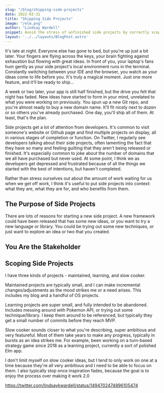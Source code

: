 ```yaml
---
slug: "/blog/shipping-side-projects"
date: 2022-03-31
title: "Shipping Side Projects"
image: "/elm.png"
author: "Lindsay Wardell"
snippet: Avoid the stress of unfinished side projects by correctly scoping and categorizing them.
layout: '../../layouts/BlogPost.astro'
---
```

It's late at night. Everyone else has gone to bed, but you're up just a bit later. Your fingers are flying across the keys, your brain fighting against exhaustion but flowing with great ideas. In front of you, your laptop's fans hum gently as your side project's local environment runs in the terminal. Constantly switching between your IDE and the browser, you watch as your ideas come to life before you. It's truly a magical moment. Just one more feature, and it'll be ready to ship...

A week or two later, your app is still half finished, but the drive you felt that night has faded. New ideas have started to form in your mind, unrelated to what you were working on previously. You spun up a new Git repo, and you're almost ready to buy a new domain name. It'll fit nicely next to dozen or so others you've already purchased. One day, you'll ship all of them. At least, that's the plan.

Side projects get a lot of attention from developers. It's common to visit someone's website or Github page and find multiple projects on display, all in various stages of completion or function. On Twitter, I regularly see developers talking about their side projects, often lamenting the fact that they have so many and feeling guilting that they aren't being released or finished. It's especially common to joke about the number of domains that we all have purchased but never used. At some point, I think we as developers get depressed and frustrated because of all the things we started with the best of intentions, but haven't completed.

Rather than stress ourselves out about the amount of work waiting for us when we get off work, I think it's useful to put side projects into context: what they are, what they are for, and who benefits from them. 

## The Purpose of Side Projects

There are lots of reasons for starting a new side project. A new framework could have been released that has some new ideas, or you want to try a new language or library. You could be trying out some new techniques, or just want to explore an idea or two that you created. 

## You Are the Stakeholder

## Scoping Side Projects

I have three kinds of projects - maintained, learning, and slow cooker. 

Maintained projects are typically small, and I can make incremental changes/adjustments as the mood strikes me or a need arises. This includes my blog and a handful of OS projects.

Learning projects are super small, and fully intended to be abandoned. Includes messing around with Pokemon API, or trying out some technique/library. I keep them around to be referenced, but typically they get a small number of commits before they reach MVP.

Slow cooker sounds closer to what you're describing, super ambitious and very featureful. Most of them take years to make any progress, typically in bursts as an idea strikes me. For example, been working on a turn-based strategy game since 2018 as a learning project, currently a sort of polished Elm app.

I don't limit myself on slow cooker ideas, but I tend to only work on one at a time because they're all very ambitious and I need to be able to focus on them. I also typically stop once inspiration fades, because the goal is to enjoy the process over making it work 2.0

https://twitter.com/lindsaykwardell/status/1494702474896105474
